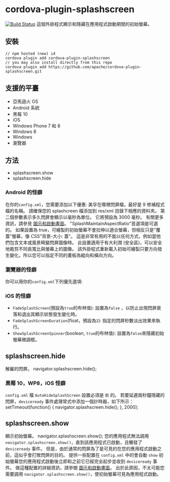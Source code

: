 <!--
# license: Licensed to the Apache Software Foundation (ASF) under one
#         or more contributor license agreements.  See the NOTICE file
#         distributed with this work for additional information
#         regarding copyright ownership.  The ASF licenses this file
#         to you under the Apache License, Version 2.0 (the
#         "License"); you may not use this file except in compliance
#         with the License.  You may obtain a copy of the License at
#
#           http://www.apache.org/licenses/LICENSE-2.0
#
#         Unless required by applicable law or agreed to in writing,
#         software distributed under the License is distributed on an
#         "AS IS" BASIS, WITHOUT WARRANTIES OR CONDITIONS OF ANY
#         KIND, either express or implied.  See the License for the
#         specific language governing permissions and limitations
#         under the License.
-->
# cordova-plugin-splashscreen
[![Build Status](https://travis-ci.org/apache/cordova-plugin-splashscreen.svg)](https://travis-ci.org/apache/cordova-plugin-splashscreen)
這個外掛程式顯示和隱藏在應用程式啟動期間的初始螢幕。
## 安裝
    // npm hosted (new) id
    cordova plugin add cordova-plugin-splashscreen
    // you may also install directly from this repo
    cordova plugin add https://github.com/apache/cordova-plugin-splashscreen.git
## 支援的平臺
  * 亞馬遜火 OS
  * Android 系統
  * 黑莓 10
  * iOS
  * Windows Phone 7 和 8
  * Windows 8
  * Windows
  * 瀏覽器
## 方法
  * splashscreen.show
  * splashscreen.hide
### Android 的怪癖
在你的`config.xml`，您需要添加以下優惠:
    <preference name="SplashScreen" value="foo" />
    <preference name="SplashScreenDelay" value="10000" />
    <preference name="SplashMaintainAspectRatio" value="true|false" />
美孚在哪裡閃屏檔，最好是 9 修補程式檔的名稱。 請確保您的 splashcreen 檔添加到 res/xml 目錄下相應的資料夾。 第二個參數表示多久閃屏會顯示以毫秒為單位。 它將預設為 3000 毫秒。 有關更多資訊，請參見 [圖示和啟動畫面](http://cordova.apache.org/docs/en/edge/config_ref_images.md.html)。
"SplashMaintainAspectRatio"首選項是可選的。 如果設置為 true，可繪製的初始螢幕不會拉伸以適合螢幕，但相反只是"覆蓋"螢幕，像 CSS"背景-大小: 蓋"。 這是非常有用的不能以任何方式，例如當他們包含文本或風景畸變閃屏圖像時。 此設置適用于有大利潤 (安全區)，可以安全地裁剪不同長寬比與螢幕上的圖像。
該外掛程式重新載入初始可繪製只要方向發生變化，所以您可以指定不同的畫板為縱向和橫向方向。
### 瀏覽器的怪癖
你可以用你的`config.xml`下列優先選項:
    <platform name="browser">
        <preference name="SplashScreen" value="images/browser/splashscreen.jpg" /> <!-- defaults to "img/logo.png" -->
        <preference name="SplashScreenDelay" value="10000" /> <!-- defaults to "3000" -->
        <preference name="SplashScreenBackgroundColor" value="green" /> <!-- defaults to "#464646" -->
        <preference name="ShowSplashScreen" value="false" /> <!-- defaults to "true" -->
        <preference name="SplashScreenWidth" value="600" /> <!-- defaults to "170" -->
        <preference name="SplashScreenHeight" value="300" /> <!-- defaults to "200" -->
    </platform>
### iOS 的怪癖
  * `FadeSplashScreen`(預設為`true`的布林值): 設置為`false` ，以防止出現閃屏衰落和退出其顯示狀態發生變化時。
        <preference name="FadeSplashScreen" value="false"/>
  * `FadeSplashScreenDuration`(float，預設為`2`): 指定的閃屏秒數淡出效果來執行。
        <preference name="FadeSplashScreenDuration" value="4"/>
  * `ShowSplashScreenSpinner`(boolean, `true`的布林值): 設置為`false`來隱藏初始螢幕微調框。
        <preference name="ShowSplashScreenSpinner" value="false"/>
## splashscreen.hide
解雇的閃屏。
    navigator.splashscreen.hide();
### 黑莓 10，WP8，iOS 怪癖
`config.xml` 檔 `AutoHideSplashScreen` 設置必須是 `假` 的。 若要延遲兩秒鐘隱藏的閃屏，`deviceready` 事件處理常式中添加一個計時器，如下所示：
        setTimeout(function() {
            navigator.splashscreen.hide();
        }, 2000);
## splashscreen.show
顯示初始螢幕。
    navigator.splashscreen.show();
您的應用程式無法調用 `navigator.splashscreen.show()`，直到該應用程式已啟動，且觸發了 `deviceready` 事件。 但是，由於通常的閃屏為了是可見的在您的應用程式啟動之前，這似乎會打敗閃屏的目的。 提供一些配置在 `config.xml` 中的會自動 `show` 初始螢幕您的應用程式啟動後立即和之前它已經完全起步並收到 `deviceready` 事件。 做這種配置的詳細資訊，請參閱 [圖示和啟動畫面](http://cordova.apache.org/docs/en/edge/config_ref_images.md.html)。 出於此原因，不太可能您需要調用 `navigator.splashscreen.show()`，使初始螢幕可見為應用程式啟動。